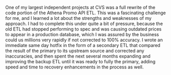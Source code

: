 One of my largest independent projects at CVS was a full rewrite of the code portion of the Athena Promo API ETL. This was a fascinating challenge for me, and I learned a lot about the strengths and weaknesses of my approach. I had to complete this under quite a bit of pressure, because the old ETL had stopped performing to spec and was causing outdated prices to appear in a production database, which I was assured by the business could us millions very rapidly if not corrected to 100% accuracy. I wrote an immediate same day hotfix in the form of a secondary ETL that compared the result of the primary to its upstream source and corrected any inaccuracies, and then spent the next several months expanding and improving the backup ETL until it was ready to fully the primary, adding speed and time to recovery enhancements in the process as well.
